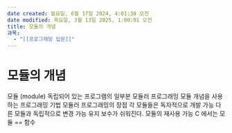 ```yaml
---
date created: 월요일, 6월 17일 2024, 4:01:38 오전
date modified: 목요일, 3월 13일 2025, 1:00:01 오전
title: 모듈의 개념
과목:
  - "[[프로그래밍 입문]]"
---
```


# 모듈의 개념

모듈 (module)
 독립되어 있는 프로그램의 일부분
모듈러 프로그래밍
 모듈 개념을 사용하는 프로그래밍 기법
모듈러 프로그래밍의 장점
 각 모듈들은 독자적으로 개발 가능
 다른 모듈과 독립적으로 변경 가능
 유지 보수가 쉬워진다.
 모듈의 재사용 가능
C 에서는 모듈 == 함수
